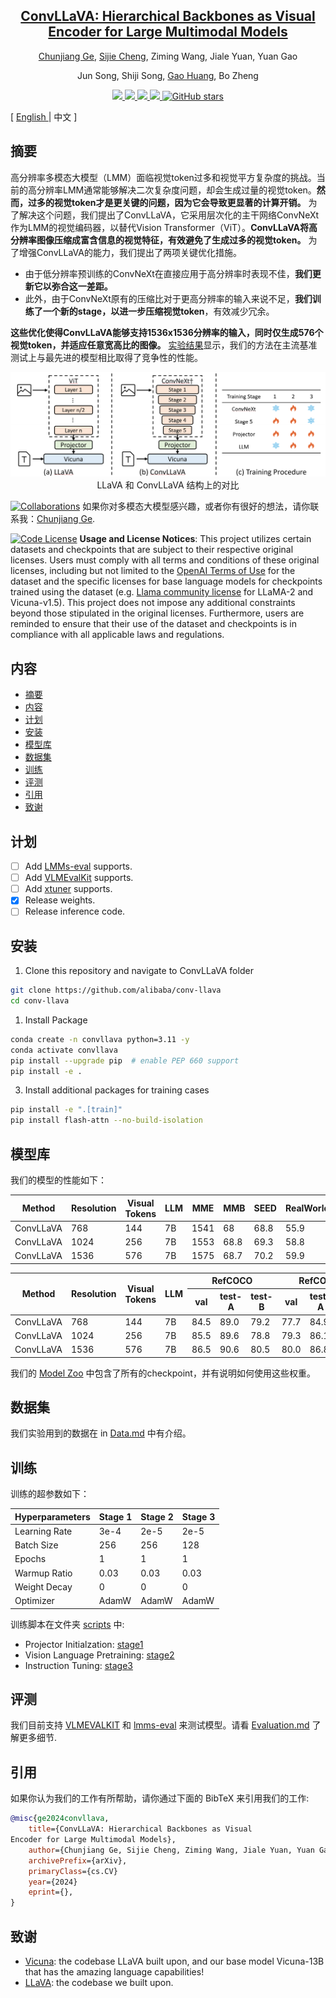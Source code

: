 <div align="center">

<h2><a href="https://github.com/alibaba/conv-llava">ConvLLaVA: Hierarchical Backbones as Visual Encoder for Large Multimodal Models</a></h2>

[Chunjiang Ge](https://john-ge.github.io/), [Sijie Cheng](https://adacheng.github.io/), Ziming Wang, Jiale Yuan, Yuan Gao

Jun Song, Shiji Song, [Gao Huang](https://www.gaohuang.net/), Bo Zheng

</div>

<p align="center">
    <a href="https://arxiv.org/abs/"> 
        <img src="https://img.shields.io/badge/arXiv-2405.-b31b1b.svg">
    </a>
    <a href="https://huggingface.co/collections/ConvLLaVA/convllava-66519ef0ccdee62544bd19bf"> 
        <img src="https://img.shields.io/badge/🤗%20Hugging%20Face-Models-ffd21e">
    </a>
    <a href="https://modelscope.cn/organization/ConvLLaVA?tab=model"> 
        <img src="https://img.shields.io/badge/🤖%20ModelScope-Models-5f4cf2.svg">
    </a>
    <a href="https://wisemodel.cn/organization/ConvLLaVA"> 
        <img src="https://img.shields.io/badge/WiseModel-Models-571282.svg">
    </a>
    <a href="https://github.com/alibaba/conv-llava/stargazers">
        <img alt="GitHub stars" src="https://img.shields.io/github/stars/alibaba/conv-llava?color=ccf" />
    </a>
</p>

<span>[ <a href="README.md"> English </a> | 中文 ]</span>

## 摘要

高分辨率多模态大模型（LMM）面临视觉token过多和视觉平方复杂度的挑战。当前的高分辨率LMM通常能够解决二次复杂度问题，却会生成过量的视觉token。**然而，过多的视觉token才是更关键的问题，因为它会导致更显著的计算开销。** 为了解决这个问题，我们提出了ConvLLaVA，它采用层次化的主干网络ConvNeXt作为LMM的视觉编码器，以替代Vision Transformer（ViT）。**ConvLLaVA将高分辨率图像压缩成富含信息的视觉特征，有效避免了生成过多的视觉token。** 为了增强ConvLLaVA的能力，我们提出了两项关键优化措施。

- 由于低分辨率预训练的ConvNeXt在直接应用于高分辨率时表现不佳，**我们更新它以弥合这一差距。**
- 此外，由于ConvNeXt原有的压缩比对于更高分辨率的输入来说不足，**我们训练了一个新的stage，以进一步压缩视觉token**，有效减少冗余。

**这些优化使得ConvLLaVA能够支持1536x1536分辨率的输入，同时仅生成576个视觉token，并适应任意宽高比的图像。** [实验结果](#model-zoo)显示，我们的方法在主流基准测试上与最先进的模型相比取得了竞争性的性能。

<div align="center">
  <img src="asset/method.png" width=600" />
</div>
<div align="center">
  <figcaption> LLaVA 和 ConvLLaVA 结构上的对比</figcaption>
</div>


[![Collaborations](https://img.shields.io/badge/Welcome-Collaborations-b31b1b.svg)](mailto:gecj20@mails.tsinghua.edu.cn)
如果你对多模态大模型感兴趣，或者你有很好的想法，请你联系我：[Chunjiang Ge](mailto:gecj20@mails.tsinghua.edu.cn).

[![Code License](https://img.shields.io/badge/Code%20License-Apache_2.0-green.svg)](https://github.com/tatsu-lab/stanford_alpaca/blob/main/LICENSE)
**Usage and License Notices**: This project utilizes certain datasets and checkpoints that are subject to their respective original licenses. Users must comply with all terms and conditions of these original licenses, including but not limited to the [OpenAI Terms of Use](https://openai.com/policies/terms-of-use) for the dataset and the specific licenses for base language models for checkpoints trained using the dataset (e.g. [Llama community license](https://ai.meta.com/llama/license/) for LLaMA-2 and Vicuna-v1.5). This project does not impose any additional constraints beyond those stipulated in the original licenses. Furthermore, users are reminded to ensure that their use of the dataset and checkpoints is in compliance with all applicable laws and regulations.

## 内容
- [摘要](#摘要)
- [内容](#内容)
- [计划](#计划)
- [安装](#安装)
- [模型库](#模型库)
- [数据集](#数据集)
- [训练](#训练)
- [评测](#评测)
- [引用](#引用)
- [致谢](#致谢)

## 计划

- [ ] Add [LMMs-eval](https://github.com/EvolvingLMMs-Lab/lmms-eval) supports.
- [ ] Add [VLMEvalKit](https://github.com/open-compass/VLMEvalKit) supports.
- [ ] Add [xtuner](https://github.com/InternLM/xtuner) supports.
- [x] Release weights.
- [ ] Release inference code.

## 安装

1. Clone this repository and navigate to ConvLLaVA folder
```bash
git clone https://github.com/alibaba/conv-llava
cd conv-llava
```

1. Install Package
```bash
conda create -n convllava python=3.11 -y
conda activate convllava
pip install --upgrade pip  # enable PEP 660 support
pip install -e .
```

3. Install additional packages for training cases
```bash
pip install -e ".[train]"
pip install flash-attn --no-build-isolation
```

## 模型库

我们的模型的性能如下：

<table class="tg"><thead>
  <tr>
    <th class="tg-nrix">Method</th>
    <th class="tg-nrix">Resolution</th>
    <th class="tg-nrix">Visual Tokens</th>
    <th class="tg-nrix">LLM</th>
    <th class="tg-nrix">MME</th>
    <th class="tg-nrix">MMB</th>
    <th class="tg-nrix">SEED</th>
    <th class="tg-nrix">RealWorldQA</th>
    <th class="tg-nrix">MMMU</th>
    <th class="tg-nrix">MMVet</th>
    <th class="tg-nrix">Text</th>
    <th class="tg-nrix">Doc</th>
    <th class="tg-nrix">POPE</th>
  </tr></thead>
<tbody>
  <tr>
    <td class="tg-nrix">ConvLLaVA</td>
    <td class="tg-nrix">768</td>
    <td class="tg-nrix">144</td>
    <td class="tg-nrix">7B</td>
    <td class="tg-nrix">1541</td>
    <td class="tg-nrix">68</td>
    <td class="tg-nrix">68.8</td>
    <td class="tg-nrix">55.9</td>
    <td class="tg-nrix">36.3</td>
    <td class="tg-nrix">44.8</td>
    <td class="tg-nrix">59.1</td>
    <td class="tg-nrix">44.8</td>
    <td class="tg-nrix">87.3</td>
  </tr>
  <tr>
    <td class="tg-nrix">ConvLLaVA</td>
    <td class="tg-nrix">1024</td>
    <td class="tg-nrix">256</td>
    <td class="tg-nrix">7B</td>
    <td class="tg-nrix">1553</td>
    <td class="tg-nrix">68.8</td>
    <td class="tg-nrix">69.3</td>
    <td class="tg-nrix">58.8</td>
    <td class="tg-nrix">35.1</td>
    <td class="tg-nrix">44.4</td>
    <td class="tg-nrix">62.5</td>
    <td class="tg-nrix">48.5</td>
    <td class="tg-nrix">87.7</td>
  </tr>
  <tr>
    <td class="tg-nrix">ConvLLaVA</td>
    <td class="tg-nrix">1536</td>
    <td class="tg-nrix">576</td>
    <td class="tg-nrix">7B</td>
    <td class="tg-nrix">1575</td>
    <td class="tg-nrix">68.7</td>
    <td class="tg-nrix">70.2</td>
    <td class="tg-nrix">59.9</td>
    <td class="tg-nrix">35.8</td>
    <td class="tg-nrix">45.9</td>
    <td class="tg-nrix">65.8</td>
    <td class="tg-nrix">59</td>
    <td class="tg-nrix">87.3</td>
  </tr>
</tbody></table>

<table class="tg"><thead>
  <tr>
    <th class="tg-nrix" rowspan="2">Method</th>
    <th class="tg-nrix" rowspan="2">Resolution</th>
    <th class="tg-nrix" rowspan="2">Visual Tokens</th>
    <th class="tg-nrix" rowspan="2">LLM</th>
    <th class="tg-nrix" colspan="3">RefCOCO</th>
    <th class="tg-nrix" colspan="3">RefCOCO+</th>
    <th class="tg-nrix" colspan="2">RefCOCOg</th>
    <th class="tg-nrix" rowspan="2">Avg</th>
  </tr>
  <tr>
    <th class="tg-nrix">val</th>
    <th class="tg-nrix">test-A</th>
    <th class="tg-nrix">test-B</th>
    <th class="tg-nrix">val</th>
    <th class="tg-nrix">test-A</th>
    <th class="tg-nrix">test-B</th>
    <th class="tg-nrix">val</th>
    <th class="tg-nrix">test</th>
  </tr></thead>
<tbody>
  <tr>
    <td class="tg-nrix">ConvLLaVA</td>
    <td class="tg-nrix">768</td>
    <td class="tg-nrix">144</td>
    <td class="tg-nrix">7B</td>
    <td class="tg-nrix">84.5</td>
    <td class="tg-nrix">89.0</td>
    <td class="tg-nrix">79.2</td>
    <td class="tg-nrix">77.7</td>
    <td class="tg-nrix">84.9</td>
    <td class="tg-nrix">69.7</td>
    <td class="tg-nrix">79.8</td>
    <td class="tg-nrix">79.7</td>
    <td class="tg-nrix">80.6</td>
  </tr>
  <tr>
    <td class="tg-nrix">ConvLLaVA</td>
    <td class="tg-nrix">1024</td>
    <td class="tg-nrix">256</td>
    <td class="tg-nrix">7B</td>
    <td class="tg-nrix">85.5</td>
    <td class="tg-nrix">89.6</td>
    <td class="tg-nrix">78.8</td>
    <td class="tg-nrix">79.3</td>
    <td class="tg-nrix">86.1</td>
    <td class="tg-nrix">70.3</td>
    <td class="tg-nrix">80.6</td>
    <td class="tg-nrix">81.2</td>
    <td class="tg-nrix">81.4</td>
  </tr>
  <tr>
    <td class="tg-nrix">ConvLLaVA</td>
    <td class="tg-nrix">1536</td>
    <td class="tg-nrix">576</td>
    <td class="tg-nrix">7B</td>
    <td class="tg-nrix">86.5</td>
    <td class="tg-nrix">90.6</td>
    <td class="tg-nrix">80.5</td>
    <td class="tg-nrix">80.0</td>
    <td class="tg-nrix">86.8</td>
    <td class="tg-nrix">71.5</td>
    <td class="tg-nrix">82.0</td>
    <td class="tg-nrix">82.4</td>
    <td class="tg-nrix">82.3</td>
  </tr>
</tbody></table>

我们的 [Model Zoo](https://github.com/alibaba/conv-llava/blob/main/docs/Model_zoo.md) 中包含了所有的checkpoint，并有说明如何使用这些权重。

## 数据集

我们实验用到的数据在 in [Data.md](https://github.com/alibaba/conv-llava/blob/main/docs/Data.md) 中有介绍。

## 训练

训练的超参数如下：

| Hyperparameters | Stage 1 | Stage 2 | Stage 3 |
| --------------- | ------- | ------- | ------- |
| Learning Rate   | 3e-4    | 2e-5    | 2e-5    |
| Batch Size      | 256     | 256     | 128     |
| Epochs          | 1       | 1       | 1       |
| Warmup Ratio    | 0.03    | 0.03    | 0.03    |
| Weight Decay    | 0       | 0       | 0       |
| Optimizer       | AdamW   | AdamW   | AdamW   |

训练脚本在文件夹 [scripts](https://github.com/alibaba/conv-llava/tree/main/scripts) 中:

- Projector Initialzation: [stage1](https://github.com/alibaba/conv-llava/tree/main/scripts/stage_1.sh)
- Vision Language Pretraining: [stage2](https://github.com/alibaba/conv-llava/tree/main/scripts/stage_2.sh)
- Instruction Tuning: [stage3](https://github.com/alibaba/conv-llava/tree/main/scripts/stage_3.sh)

## 评测

我们目前支持 [VLMEVALKIT](https://github.com/open-compass/VLMEvalKit) 和 [lmms-eval](https://github.com/EvolvingLMMs-Lab/lmms-eval) 来测试模型。请看 [Evaluation.md](https://github.com/alibaba/conv-llava/docs/Evaluation.md) 了解更多细节.

## 引用

如果你认为我们的工作有所帮助，请你通过下面的 BibTeX 来引用我们的工作:

```bibtex
@misc{ge2024convllava,
    title={ConvLLaVA: Hierarchical Backbones as Visual
Encoder for Large Multimodal Models},
    author={Chunjiang Ge, Sijie Cheng, Ziming Wang, Jiale Yuan, Yuan Gao, Jun Song, Shiji Song, Gao Huang, Bo Zheng},
    archivePrefix={arXiv},
    primaryClass={cs.CV}
    year={2024}
    eprint={},
}
```

## 致谢

- [Vicuna](https://github.com/lm-sys/FastChat): the codebase LLaVA built upon, and our base model Vicuna-13B that has the amazing language capabilities!
- [LLaVA](https://github.com/haotian-liu/LLaVA): the codebase we built upon.
